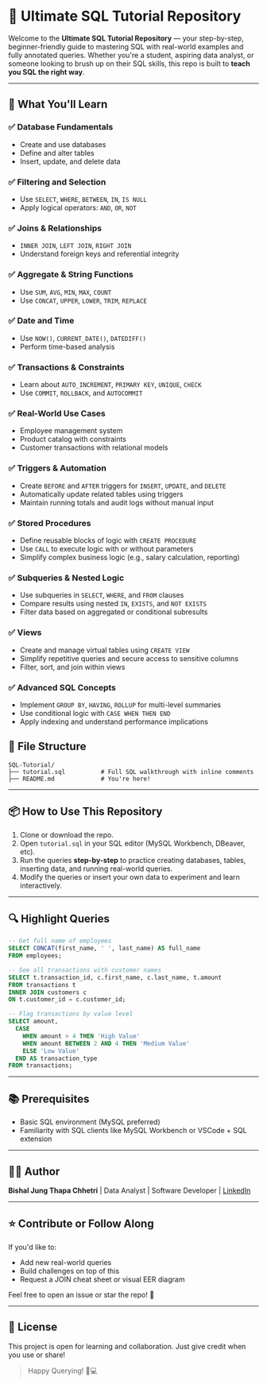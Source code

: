 # 📘 Ultimate SQL Tutorial Repository

Welcome to the **Ultimate SQL Tutorial Repository** — your step-by-step, beginner-friendly guide to mastering SQL with real-world examples and fully annotated queries. Whether you're a student, aspiring data analyst, or someone looking to brush up on their SQL skills, this repo is built to **teach you SQL the right way**.

---

## 🚀 What You'll Learn

### ✅ Database Fundamentals

- Create and use databases
- Define and alter tables
- Insert, update, and delete data

### ✅ Filtering and Selection

- Use `SELECT`, `WHERE`, `BETWEEN`, `IN`, `IS NULL`
- Apply logical operators: `AND`, `OR`, `NOT`

### ✅ Joins & Relationships

- `INNER JOIN`, `LEFT JOIN`, `RIGHT JOIN`
- Understand foreign keys and referential integrity

### ✅ Aggregate & String Functions

- Use `SUM`, `AVG`, `MIN`, `MAX`, `COUNT`
- Use `CONCAT`, `UPPER`, `LOWER`, `TRIM`, `REPLACE`

### ✅ Date and Time

- Use `NOW()`, `CURRENT_DATE()`, `DATEDIFF()`
- Perform time-based analysis


### ✅ Transactions & Constraints

- Learn about `AUTO_INCREMENT`, `PRIMARY KEY`, `UNIQUE`, `CHECK`
- Use `COMMIT`, `ROLLBACK`, and `AUTOCOMMIT`

### ✅ Real-World Use Cases

- Employee management system
- Product catalog with constraints
- Customer transactions with relational models

### ✅ Triggers & Automation

- Create `BEFORE` and `AFTER` triggers for `INSERT`, `UPDATE`, and `DELETE`
- Automatically update related tables using triggers
- Maintain running totals and audit logs without manual input

### ✅ Stored Procedures

- Define reusable blocks of logic with `CREATE PROCEDURE`
- Use `CALL` to execute logic with or without parameters
- Simplify complex business logic (e.g., salary calculation, reporting)

### ✅ Subqueries & Nested Logic

- Use subqueries in `SELECT`, `WHERE`, and `FROM` clauses
- Compare results using nested `IN`, `EXISTS`, and `NOT EXISTS`
- Filter data based on aggregated or conditional subresults

### ✅ Views

- Create and manage virtual tables using `CREATE VIEW`
- Simplify repetitive queries and secure access to sensitive columns
- Filter, sort, and join within views

### ✅ Advanced SQL Concepts

- Implement `GROUP BY`, `HAVING`, `ROLLUP` for multi-level summaries
- Use conditional logic with `CASE WHEN THEN END`
- Apply indexing and understand performance implications


## 📂 File Structure

```
SQL-Tutorial/
├── tutorial.sql          # Full SQL walkthrough with inline comments
├── README.md             # You're here!
```

---

## 📦 How to Use This Repository

1. Clone or download the repo.
2. Open `tutorial.sql` in your SQL editor (MySQL Workbench, DBeaver, etc).
3. Run the queries **step-by-step** to practice creating databases, tables, inserting data, and running real-world queries.
4. Modify the queries or insert your own data to experiment and learn interactively.

---

## 🔍 Highlight Queries

```sql
-- Get full name of employees
SELECT CONCAT(first_name, ' ', last_name) AS full_name
FROM employees;

-- See all transactions with customer names
SELECT t.transaction_id, c.first_name, c.last_name, t.amount
FROM transactions t
INNER JOIN customers c
ON t.customer_id = c.customer_id;

-- Flag transactions by value level
SELECT amount,
  CASE
    WHEN amount > 4 THEN 'High Value'
    WHEN amount BETWEEN 2 AND 4 THEN 'Medium Value'
    ELSE 'Low Value'
  END AS transaction_type
FROM transactions;
```

---

## 📚 Prerequisites

- Basic SQL environment (MySQL preferred)
- Familiarity with SQL clients like MySQL Workbench or VSCode + SQL extension

---

## 👨‍💻 Author

**Bishal Jung Thapa Chhetri** | Data Analyst | Software Developer | [LinkedIn](https://www.linkedin.com/in/bishal-jung23/)

---

## ⭐️ Contribute or Follow Along

If you'd like to:

- Add new real-world queries
- Build challenges on top of this
- Request a JOIN cheat sheet or visual EER diagram

Feel free to open an issue or star the repo! 🚀

---

## 📌 License

This project is open for learning and collaboration. Just give credit when you use or share!

> Happy Querying! 🧠💻
